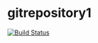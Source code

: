 # gitrepository1
[![Build Status](https://dev.azure.com/ShakeelahamedShoukathali/test/_apis/build/status/shakeelahamed-fujitsu.gitrepository1?branchName=master)](https://dev.azure.com/ShakeelahamedShoukathali/test/_build/latest?definitionId=1&branchName=master)
